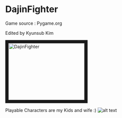 # DajinFighter

Game source : Pygame.org

Edited by Kyunsub Kim

<a href="http://www.youtube.com/watch?feature=player_embedded&v=bEfyAvDhEJs
" target="_blank"><img src="http://img.youtube.com/vi/bEfyAvDhEJs/0.jpg" 
alt="DajinFighter" width="240" height="180" border="10" /></a>


Playable Characters are my Kids and wife :) 
![alt text](http://kyungsubkim.com/wp-content/uploads/2019/06/85e390_c459699f6a0a491bab5eddf9d0eb471a_mv2.jpg)
